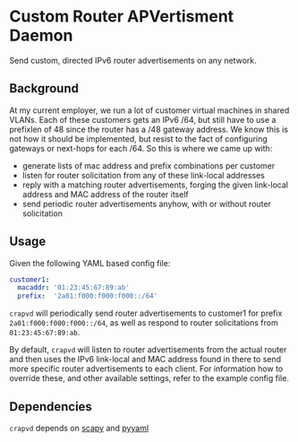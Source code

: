# Custom Router APVertisment Daemon

Send custom, directed IPv6 router advertisements on any network.

## Background
At my current employer, we run a lot of customer virtual machines in shared VLANs.
Each of these customers gets an IPv6 /64, but still have to use a prefixlen of 48 since
the router has a /48 gateway address. We know this is not how it should be implemented,
but resist to the fact of configuring gateways or next-hops for each /64. So this is where
we came up with:

- generate lists of mac address and prefix combinations per customer
- listen for router solicitation from any of these link-local addresses
- reply with a matching router advertisements, forging the given link-local address and MAC
address of the router itself
- send periodic router advertisements anyhow, with or without router solicitation

## Usage
Given the following YAML based config file:
```YAML
customer1:
  macaddr: '01:23:45:67:89:ab'
  prefix:  '2a01:f000:f000:f000::/64'
```

`crapvd` will periodically send router advertisements to customer1 for prefix `2a01:f000:f000:f000::/64`, as well as respond to router solicitations from `01:23:45:67:89:ab`.

By default, `crapvd` will listen to router advertisements from the actual router and then uses the IPv6 link-local and MAC address found in there to send more specific router advertisements to each client. For information how to override these, and other available settings, refer to the example config file.

## Dependencies
```crapvd``` depends on [scapy](http://www.secdev.org/projects/scapy/ "Scapy") and [pyyaml](http://pyyaml.org/ "PyYAML")
